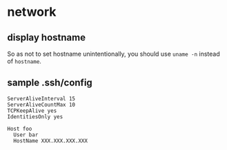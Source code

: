 # network

## display hostname

So as not to set hostname unintentionally, you should use `uname -n` instead of `hostname`.

## sample .ssh/config

```
ServerAliveInterval 15
ServerAliveCountMax 10
TCPKeepAlive yes
IdentitiesOnly yes

Host foo
  User bar
  HostName XXX.XXX.XXX.XXX
```
